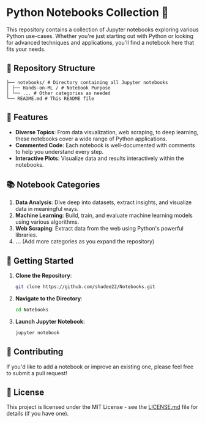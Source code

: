 # Python Notebooks Collection 📓

This repository contains a collection of Jupyter notebooks exploring various Python use-cases. Whether you're just starting out with Python or looking for advanced techniques and applications, you'll find a notebook here that fits your needs.

## 📂 Repository Structure

```
├── notebooks/ # Directory containing all Jupyter notebooks
│ ├── Hands-on-ML / # Notebook Purpose
│ └── ... # Other categories as needed
└── README.md # This README file
```


## 🌟 Features

- **Diverse Topics**: From data visualization, web scraping, to deep learning, these notebooks cover a wide range of Python applications.
- **Commented Code**: Each notebook is well-documented with comments to help you understand every step.
- **Interactive Plots**: Visualize data and results interactively within the notebooks.

## 📚 Notebook Categories

1. **Data Analysis**: Dive deep into datasets, extract insights, and visualize data in meaningful ways.
2. **Machine Learning**: Build, train, and evaluate machine learning models using various algorithms.
3. **Web Scraping**: Extract data from the web using Python's powerful libraries.
4. **...** (Add more categories as you expand the repository)

## 🚀 Getting Started

1. **Clone the Repository**:
    ```bash
    git clone https://github.com/shadee22/Notebooks.git
    ```
2. **Navigate to the Directory**:
    ```bash
    cd Notebooks
    ```
   
3. **Launch Jupyter Notebook**:
    ```bash
    jupyter notebook
    ```

## 🤝 Contributing

If you'd like to add a notebook or improve an existing one, please feel free to submit a pull request!

## 📃 License

This project is licensed under the MIT License - see the [LICENSE.md](LICENSE.md) file for details (if you have one).

